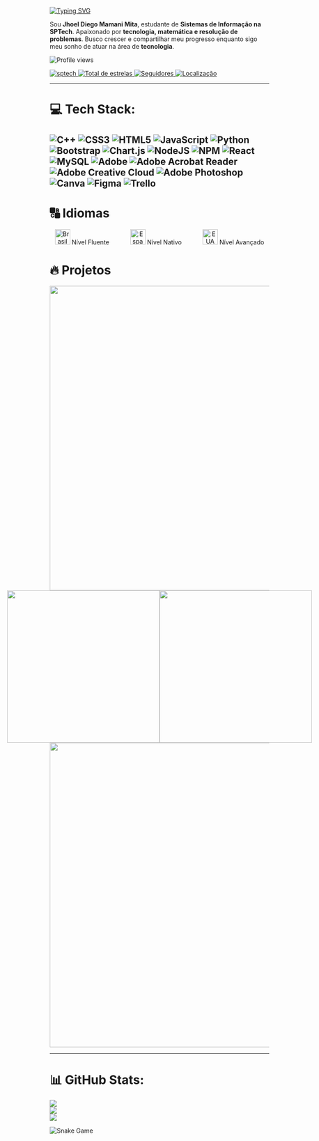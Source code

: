 [![Typing SVG](https://readme-typing-svg.herokuapp.com?font=Fira+Code&pause=1000&color=8200DB&width=435&lines=Ol%C3%A1+meu+nome+%C3%A9+Jhoel+Diego+;Desenvolvedor+Front+end+%E2%9D%8C;Desenvolvedor+Back+end+%E2%9D%8C;Desenvolvedor+Full+stack+%E2%9C%85)](https://git.io/typing-svg)

Sou **Jhoel Diego Mamani Mita**, estudante de **Sistemas de Informação na SPTech**. Apaixonado por **tecnologia, matemática e resolução de problemas**. Busco crescer e compartilhar meu progresso enquanto sigo meu sonho de atuar na área de **tecnologia**.

![Profile views](https://komarev.com/ghpvc/?username=JhoelDiego2&label=Profile%20views&color=8200db&style=flat)


<p align="left">
    <a href="mailto:jhoel.mita@sptech">
        <img 
            alt="sptech" 
            title="Link para enviar um email" 
            src="https://custom-icon-badges.demolab.com/badge/-jhoel.mita@sptech-red?style=for-the-badge&logo=mention&logoColor=white"
        />
    </a> 
    <a href="https://github.com/JhoelDiego2?tab=repositories&sort=stargazers">
        <img 
            alt="Total de estrelas" 
            title="Total de estrelas GitHub" 
            src="https://custom-icon-badges.demolab.com/github/stars/JhoelDiego2?color=55960c&style=for-the-badge&labelColor=488207&logo=star&label=estrelas"
        />
    </a>
    <a href="https://github.com/JhoelDiego2?tab=followers">
        <img 
            alt="Seguidores" 
            title="Me siga no GitHub" 
            src="https://custom-icon-badges.demolab.com/github/followers/JhoelDiego2?color=236ad3&labelColor=1155ba&style=for-the-badge&logo=github&label=Seguidores&logoColor=white"
        />
    </a>
     <a href="https://www.bing.com/maps?q=S%C3%A3o+Paulo&satid=id.sid%3Ac6cf2f6e-626c-4267-ae48-9e13ea74d2b9&FORM=KC2MAP&cp=-23.683231%7E-46.595678&lvl=10.7">
        <img 
           alt="Localização" 
            title="Localização São Paulo - BR" 
            src="https://custom-icon-badges.demolab.com/badge/S%C3%A3o%20Paulo-BR-green?style=for-the-badge&logo=location&logoColor=white"
        />
    </a>
</p>

---
# 💻 Tech Stack:
![C++](https://img.shields.io/badge/c++-%2300599C.svg?style=for-the-badge&logo=c%2B%2B&logoColor=white) ![CSS3](https://img.shields.io/badge/css3-%231572B6.svg?style=for-the-badge&logo=css3&logoColor=white) ![HTML5](https://img.shields.io/badge/html5-%23E34F26.svg?style=for-the-badge&logo=html5&logoColor=white) ![JavaScript](https://img.shields.io/badge/javascript-%23323330.svg?style=for-the-badge&logo=javascript&logoColor=%23F7DF1E) ![Python](https://img.shields.io/badge/python-3670A0?style=for-the-badge&logo=python&logoColor=ffdd54) ![Bootstrap](https://img.shields.io/badge/bootstrap-%238511FA.svg?style=for-the-badge&logo=bootstrap&logoColor=white) ![Chart.js](https://img.shields.io/badge/chart.js-F5788D.svg?style=for-the-badge&logo=chart.js&logoColor=white) ![NodeJS](https://img.shields.io/badge/node.js-6DA55F?style=for-the-badge&logo=node.js&logoColor=white) ![NPM](https://img.shields.io/badge/NPM-%23CB3837.svg?style=for-the-badge&logo=npm&logoColor=white) ![React](https://img.shields.io/badge/react-%2320232a.svg?style=for-the-badge&logo=react&logoColor=%2361DAFB) ![MySQL](https://img.shields.io/badge/mysql-4479A1.svg?style=for-the-badge&logo=mysql&logoColor=white) ![Adobe](https://img.shields.io/badge/adobe-%23FF0000.svg?style=for-the-badge&logo=adobe&logoColor=white) ![Adobe Acrobat Reader](https://img.shields.io/badge/Adobe%20Acrobat%20Reader-EC1C24.svg?style=for-the-badge&logo=Adobe%20Acrobat%20Reader&logoColor=white) ![Adobe Creative Cloud](https://img.shields.io/badge/Adobe%20Creative%20Cloud-DA1F26.svg?style=for-the-badge&logo=Adobe%20Creative%20Cloud&logoColor=white) ![Adobe Photoshop](https://img.shields.io/badge/adobe%20photoshop-%2331A8FF.svg?style=for-the-badge&logo=adobe%20photoshop&logoColor=white) ![Canva](https://img.shields.io/badge/Canva-%2300C4CC.svg?style=for-the-badge&logo=Canva&logoColor=white) ![Figma](https://img.shields.io/badge/figma-%23F24E1E.svg?style=for-the-badge&logo=figma&logoColor=white) ![Trello](https://img.shields.io/badge/Trello-%23026AA7.svg?style=for-the-badge&logo=Trello&logoColor=white)
---

# 🔠 Idiomas  
<div align="center" style="display: flex; gap: 5vw; justify-content: center; ">
<div>
    <img
        alt="Brasil"
        title="Brasil"
        width="35px"
        src="https://upload.wikimedia.org/wikipedia/en/0/05/Flag_of_Brazil.svg"
    />
    <span>Nível Fluente</span>
</div>

<div>
    <img
        alt="Espanha"
        title="Espanhol"
        width="35px"
        src="https://upload.wikimedia.org/wikipedia/commons/9/9a/Flag_of_Spain.svg"
    />
    <span>Nível Nativo</span>
</div>

<div>
    <img
        alt="EUA"
        title="EUA"
        width="35px"
        src="https://upload.wikimedia.org/wikipedia/en/a/a4/Flag_of_the_United_States.svg"
    />
    <span>Nível Avançado</span>
</div>
</div>

 # 🔥 Projetos 

<div align="center"> 
<a href="https://github.com/JhoelDiego2/Shadow-Slave-Projeto">
<img src="https://i.imgur.com/YZBdD7r.png" width="700"/> </a>
</div>

<div align="center" style="display: flex; justify-content: center">

<a href="https://github.com/JhoelDiego2/Gemini-IA-Chat" width="350">
<img src="https://i.imgur.com/Su9HrIC.png" width="350">
</a>

<a href="https://github.com/JhoelDiego2/Calculadora-diferentes-bases" width="350">
<img src="https://i.imgur.com/lebT2Ac.png" width="350">
</a>
</div>
<div align="center"> 
<a href="https://github.com/JhoelDiego2/LOFHEL">
<img src="https://i.imgur.com/z7X9Ftt.png" width="700"/>
</a>
 </div>



 ----


# 📊 GitHub Stats:
![](https://github-readme-stats.vercel.app/api?username=JhoelDiego2&theme=dracula&hide_border=true&include_all_commits=false&count_private=false)<br/>
![](https://nirzak-streak-stats.vercel.app/?user=JhoelDiego2&theme=dracula&hide_border=true)<br/>
![](https://github-readme-stats.vercel.app/api/top-langs/?username=JhoelDiego2&theme=dracula&hide_border=true&include_all_commits=false&count_private=false&layout=compact)

![Snake Game](dist/github-contribution-grid-snake.gif)